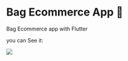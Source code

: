 # Bag Ecommerce App 👜

Bag Ecommerce app with Flutter

you can See it:

<p><img src="https://user-images.githubusercontent.com/53784874/141770957-c7371a6c-9bc9-4d2a-8946-4767fda7c81c.mp4"></p>



